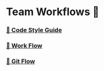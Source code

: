 # Team Workflows :star2:

### [:pushpin: Code Style Guide](./code-style-guide.doc.md)

### [:pushpin: Work Flow](./work-flow.doc.md)

### [:pushpin: Git Flow](./git-flow.doc.md)
